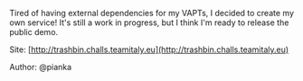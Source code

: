 Tired of having external dependencies for my VAPTs, I decided to create my own service!
It's still a work in progress, but I think I'm ready to release the public demo.

Site: [http://trashbin.challs.teamitaly.eu](http://trashbin.challs.teamitaly.eu)

Author: @pianka